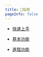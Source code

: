 ```yaml
---
title: 📙指南
pageInfo: false
---
```


 - [快速上手](QuickStart/介紹.md)

 - [基本功能](Introduction/儀表板.md)

 - [進階功能](PayOnly/簡介.md)